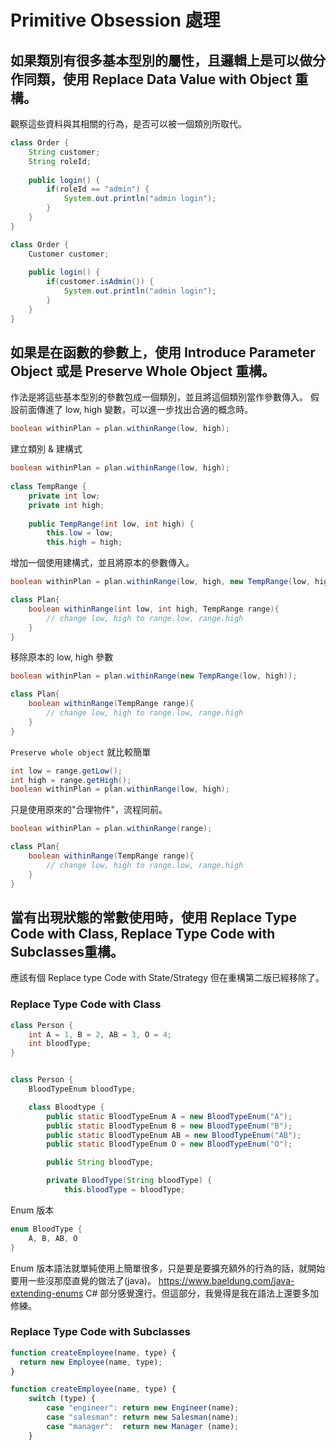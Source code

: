 # Primitive Obsession 處理

## 如果類別有很多基本型別的屬性，且邏輯上是可以做分作同類，使用 Replace Data Value with Object 重構。
觀察這些資料與其相關的行為，是否可以被一個類別所取代。

````java
class Order {
    String customer;
    String roleId;
    
    public login() {
        if(roleId == "admin") {
            System.out.println("admin login");
        }
    }
}
````

````java
class Order {
    Customer customer;
    
    public login() {
        if(customer.isAdmin()) {
            System.out.println("admin login");
        }
    }
}
````

## 如果是在函數的參數上，使用 Introduce Parameter Object 或是 Preserve Whole Object 重構。

作法是將這些基本型別的參數包成一個類別，並且將這個類別當作參數傳入。
假設前面傳進了 low, high 變數，可以進一步找出合適的概念時。

```java
boolean withinPlan = plan.withinRange(low, high);
```
建立類別 & 建構式
```java
boolean withinPlan = plan.withinRange(low, high);
        
class TempRange {
    private int low;
    private int high;
    
    public TempRange(int low, int high) {
        this.low = low;
        this.high = high;
```
增加一個使用建構式，並且將原本的參數傳入。
```java    
boolean withinPlan = plan.withinRange(low, high, new TempRange(low, high));

class Plan{
    boolean withinRange(int low, int high, TempRange range){
        // change low, high to range.low, range.high
    }
}
```
移除原本的 low, high 參數
```java    
boolean withinPlan = plan.withinRange(new TempRange(low, high));

class Plan{
    boolean withinRange(TempRange range){
        // change low, high to range.low, range.high
    }
}
```

``Preserve whole object`` 就比較簡單
```java
int low = range.getLow();
int high = range.getHigh();
boolean withinPlan = plan.withinRange(low, high);
```
只是使用原來的"合理物件"，流程同前。
```java
boolean withinPlan = plan.withinRange(range);

class Plan{
    boolean withinRange(TempRange range){
        // change low, high to range.low, range.high
    }
}
```

## 當有出現狀態的常數使用時，使用 Replace Type Code with Class, Replace Type Code with Subclasses重構。
應該有個 Replace type Code with State/Strategy 但在重構第二版已經移除了。
### Replace Type Code with Class

```java
class Person {
    int A = 1, B = 2, AB = 3, O = 4;
    int bloodType;
}
```

```java

class Person {
    BloodTypeEnum bloodType;

    class Bloodtype {
        public static BloodTypeEnum A = new BloodTypeEnum("A");
        public static BloodTypeEnum B = new BloodTypeEnum("B");
        public static BloodTypeEnum AB = new BloodTypeEnum("AB");
        public static BloodTypeEnum O = new BloodTypeEnum("O");

        public String bloodType;

        private BloodType(String bloodType) {
            this.bloodType = bloodType;
```
Enum 版本
```java
enum BloodType {
    A, B, AB, O
}
```
Enum 版本語法就單純使用上簡單很多，只是要是要擴充額外的行為的話，就開始要用一些沒那麼直覺的做法了(java)。
https://www.baeldung.com/java-extending-enums
C# 部分感覺還行。但這部分，我覺得是我在語法上還要多加修練。

### Replace Type Code with Subclasses
```javascript
function createEmployee(name, type) {
  return new Employee(name, type);
}
```

```javascript
function createEmployee(name, type) {
    switch (type) {
        case "engineer": return new Engineer(name);
        case "salesman": return new Salesman(name);
        case "manager":  return new Manager (name);
    }
```
